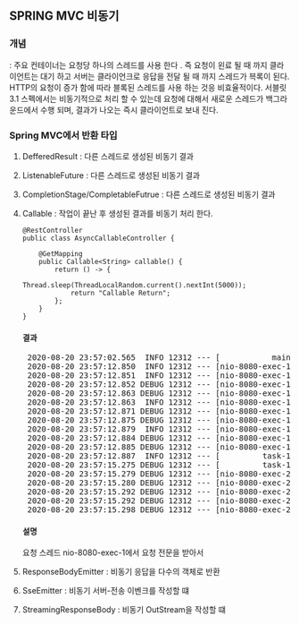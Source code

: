 ## SPRING MVC 비동기
<h3>개념</h3> : 
주요 컨테이너는 요청당 하나의 스레드를 사용 한다 . 
즉 요청이 왼료 될 때 까지 클라이언트는 대기 하고 서버는 클라이언크로 응답을 전달 될 때 까지 스레드가 븍록이 된다.  
HTTP의 요청이 증가 함에 따라 블록된 스레드를 사용 하는 것응 비효율적이다.  
서블릿 3.1 스펙에서는 비동기적으로 처리 할 수 있는데 요청에 대해서 새로운 스레드가 백그라운드에서 수행 되며, 결과가 나오는 즉시 클라이언트로 보내 진다.  

<h3>Spring MVC에서 반환 타입</h3>

1. DefferedResult<V> : 다른 스레드로 생성된 비동기 결과
2. ListenableFuture<V> : 다른 스레드로 생성된 비동기 결과
3. CompletionStage<V>/CompletableFutrue<V> : 다른 스레드로 생성된 비동기 결과
4. Callable<V> : 작업이 끝난 후 생성된 결과를 비동기 처리 한다.
	```
	@RestController
	public class AsyncCallableController {
	
		@GetMapping
		public Callable<String> callable() {
			return () -> {
				Thread.sleep(ThreadLocalRandom.current().nextInt(5000));
				return "Callable Return";
			};
		}
	}
	```
	<h4>결과</h4>
	<pre>
	2020-08-20 23:57:02.565  INFO 12312 --- [           main] c.k.a.s.async.ExpMvcasyncApplication     : Started ExpMvcasyncApplication in 1.266 seconds (JVM running for 1.997)
	2020-08-20 23:57:12.850  INFO 12312 --- [nio-8080-exec-1] o.a.c.c.C.[Tomcat].[localhost].[/]       : Initializing Spring DispatcherServlet 'dispatcherServlet'
	2020-08-20 23:57:12.851  INFO 12312 --- [nio-8080-exec-1] o.s.web.servlet.DispatcherServlet        : Initializing Servlet 'dispatcherServlet'
	2020-08-20 23:57:12.852 DEBUG 12312 --- [nio-8080-exec-1] o.s.web.servlet.DispatcherServlet        : Detected StandardServletMultipartResolver
	2020-08-20 23:57:12.863 DEBUG 12312 --- [nio-8080-exec-1] o.s.web.servlet.DispatcherServlet        : enableLoggingRequestDetails='false': request parameters and headers will be masked to prevent unsafe logging of potentially sensitive data
	2020-08-20 23:57:12.863  INFO 12312 --- [nio-8080-exec-1] o.s.web.servlet.DispatcherServlet        : Completed initialization in 11 ms
	2020-08-20 23:57:12.871 DEBUG 12312 --- [nio-8080-exec-1] o.s.web.servlet.DispatcherServlet        : GET "/", parameters={}
	2020-08-20 23:57:12.875 DEBUG 12312 --- [nio-8080-exec-1] s.w.s.m.m.a.RequestMappingHandlerMapping : Mapped to co.kr.abacus.spring.async.controller.AsyncCallableController#callable()
	2020-08-20 23:57:12.879  INFO 12312 --- [nio-8080-exec-1] c.k.a.s.a.c.AsyncCallableController      : Callable Start
	2020-08-20 23:57:12.884 DEBUG 12312 --- [nio-8080-exec-1] o.s.w.c.request.async.WebAsyncManager    : Started async request
	2020-08-20 23:57:12.885 DEBUG 12312 --- [nio-8080-exec-1] o.s.web.servlet.DispatcherServlet        : Exiting but response remains open for further handling
	2020-08-20 23:57:12.887  INFO 12312 --- [         task-1] c.k.a.s.a.c.AsyncCallableController      : Callable Sleep : 5000
	2020-08-20 23:57:15.275 DEBUG 12312 --- [         task-1] o.s.w.c.request.async.WebAsyncManager    : Async result set, dispatch to /
	2020-08-20 23:57:15.279 DEBUG 12312 --- [nio-8080-exec-2] o.s.web.servlet.DispatcherServlet        : "ASYNC" dispatch for GET "/", parameters={}
	2020-08-20 23:57:15.280 DEBUG 12312 --- [nio-8080-exec-2] s.w.s.m.m.a.RequestMappingHandlerAdapter : Resume with async result ["Callable Return"]
	2020-08-20 23:57:15.292 DEBUG 12312 --- [nio-8080-exec-2] m.m.a.RequestResponseBodyMethodProcessor : Using 'text/html', given [text/html, application/xhtml+xml, image/webp, image/apng, application/xml;q=0.9, application/signed-exchange;v=b3;q=0.9, */*;q=0.8] and supported [text/plain, */*, text/plain, */*, application/json, application/*+json, application/json, application/*+json]
	2020-08-20 23:57:15.292 DEBUG 12312 --- [nio-8080-exec-2] m.m.a.RequestResponseBodyMethodProcessor : Writing ["Callable Return"]
	2020-08-20 23:57:15.298 DEBUG 12312 --- [nio-8080-exec-2] o.s.web.servlet.DispatcherServlet        : Exiting from "ASYNC" dispatch, status 200</pre>
	
	<h4>설명</h4>
	요청 스레드 nio-8080-exec-1에서 요청 전문을 받아서 
5. ResponseBodyEmitter : 비동기 응답을 다수의 객체로 반환 
6. SseEmitter : 비동기 서버-전송 이벤크를 작성할 떄
7. StreamingResponseBody : 비동기 OutStream을 작성할 떄 